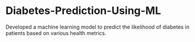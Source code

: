 # Diabetes-Prediction-Using-ML
Developed a machine learning model to predict the likelihood of diabetes in patients based on
various health metrics.
